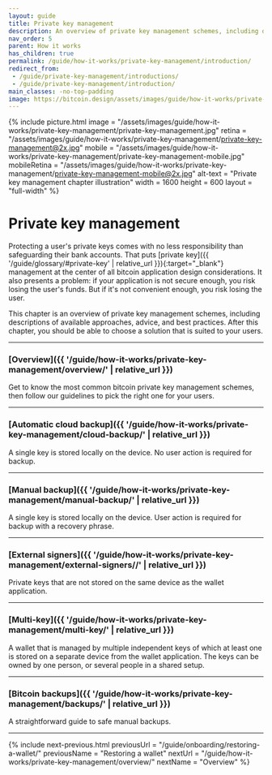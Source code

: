 ```yaml
---
layout: guide
title: Private key management
description: An overview of private key management schemes, including descriptions of available approaches, some advice and best practices.
nav_order: 5
parent: How it works
has_children: true
permalink: /guide/how-it-works/private-key-management/introduction/
redirect_from:
 - /guide/private-key-management/introductions/
 - /guide/private-key-management/introduction/
main_classes: -no-top-padding
image: https://bitcoin.design/assets/images/guide/how-it-works/private-key-management/private-key-management-preview.jpg
---
```


<!--

Editor's notes

A brief introduction and summary of all pages in this section. The idea is that readers
scan this page to get an overview of the section and then decide which topics to dive into.

Illustration sources

https://www.figma.com/community/file/995256542920917246/BDG---Private-key-management-illustrations

-->

{% include picture.html
   image = "/assets/images/guide/how-it-works/private-key-management/private-key-management.jpg"
   retina = "/assets/images/guide/how-it-works/private-key-management/private-key-management@2x.jpg"
   mobile = "/assets/images/guide/how-it-works/private-key-management/private-key-management-mobile.jpg"
   mobileRetina = "/assets/images/guide/how-it-works/private-key-management/private-key-management-mobile@2x.jpg"
   alt-text = "Private key management chapter illustration"
   width = 1600
   height = 600
   layout = "full-width"
%}

# Private key management

Protecting a user's private keys comes with no less responsibility than safeguarding their bank accounts. That puts [private key]({{ '/guide/glossary/#private-key' | relative_url }}){:target="_blank"} management at the center of all bitcoin application design considerations. It also presents a problem: if your application is not secure enough, you risk losing the user's funds. But if it's not convenient enough, you risk losing the user.

This chapter is an overview of private key management schemes, including descriptions of available approaches, advice, and best practices. After this chapter, you should be able to choose a solution that is suited to your users.

---

###  [Overview]({{ '/guide/how-it-works/private-key-management/overview/' | relative_url }})

Get to know the most common bitcoin private key management schemes, then follow our guidelines to pick the right one for your users.

---

### [Automatic cloud backup]({{ '/guide/how-it-works/private-key-management/cloud-backup/' | relative_url }})

A single key is stored locally on the device. No user action is required for backup.

---

### [Manual backup]({{ '/guide/how-it-works/private-key-management/manual-backup/' | relative_url }})

A single key is stored locally on the device. User action is required for backup with a recovery phrase.

---

### [External signers]({{ '/guide/how-it-works/private-key-management/external-signers//' | relative_url }})

Private keys that are not stored on the same device as the wallet application.

---

### [Multi-key]({{ '/guide/how-it-works/private-key-management/multi-key/' | relative_url }})

A wallet that is managed by multiple independent keys of which at least one is stored on a separate device from the wallet application. The keys can be owned by one person, or several people in a shared setup.

---

### [Bitcoin backups]({{ '/guide/how-it-works/private-key-management/backups/' | relative_url }})

A straightforward guide to safe manual backups.

---

{% include next-previous.html
   previousUrl = "/guide/onboarding/restoring-a-wallet/"
   previousName = "Restoring a wallet"
   nextUrl = "/guide/how-it-works/private-key-management/overview/"
   nextName = "Overview"
%}

